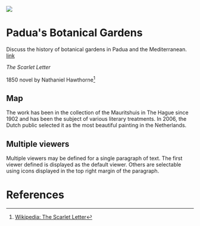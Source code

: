 <a href="https://juncture-digital.org"><img src="https://juncture-digital.org/images/ve-button.png"></a>

<param ve-config 
       title="Rappaccini's Daughter"
       author="Bryce Johnson"
       banner="https://upload.wikimedia.org/wikipedia/commons/a/aa/Botanical_garden_of_Padua_105.jpg" 
       layout="vertical">

<!-- Entities discussed throughout the essay are typically defined before the essay text and
     are thus available in all text.  Entity identifiers (QIDs) can be found in either
     Wikipedia or Wikidata (https://www.wikidata.org)> -->
<param title="Rappaccini's Daughter" eid="Q3822374">
<param title="Padua" eid="Q617">

# Padua's Botanical Gardens

Discuss the history of botanical gardens in Padua and the Mediterranean. [link](https://www.wikidata.org/wiki/Q617)
<param ve-image 
       label="Padua's Gardens"
       description="photograph by Wikimedia"
       license="PD"
       url="https://upload.wikimedia.org/wikipedia/commons/a/aa/Botanical_garden_of_Padua_105.jpg"

## *The Scarlet Letter*

1850 novel by Nathaniel Hawthorne[^1]
<param ve-image 
       label="Girl with a Pearl Earring" 
       description="painting by Johannes Vermeer" 
       license="public domain" 
       url="https://upload.wikimedia.org/wikipedia/commons/0/0f/1665_Girl_with_a_Pearl_Earring.jpg">

## Map

The work has been in the collection of the Mauritshuis in The Hague since 1902 and has been the subject of various literary treatments. In 2006, the Dutch public selected it as the most beautiful painting in the Netherlands.
<param ve-map center="Q36600" zoom="11" prefer-geojson>

## Multiple viewers

Multiple viewers may be defined for a single paragraph of text.  The first viewer defined is displayed as the default viewer.  Others are selectable using icons displayed in the top right margin of the paragraph.
<param ve-image 
       manifest="https://iiif.juncture-digital.org/manifest/6dd738aed85597cac540ad31dd5818e86ef7f2918c7b43a9eb3123d5538e6e4c">
<param ve-map center="Q36600" zoom="11">

# References

[^1]: [Wikipedia: The Scarlet Letter](https://en.wikipedia.org/wiki/The_Scarlet_Letter)
